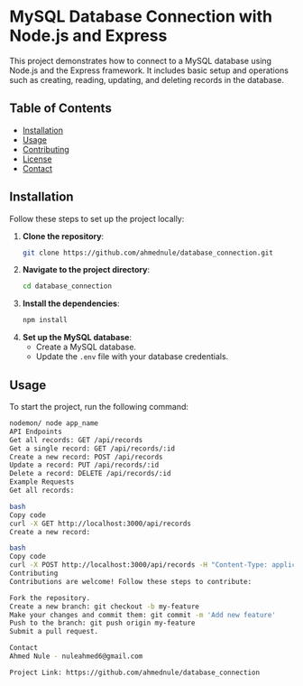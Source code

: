 # MySQL Database Connection with Node.js and Express

This project demonstrates how to connect to a MySQL database using Node.js and the Express framework. It includes basic setup and operations such as creating, reading, updating, and deleting records in the database.

## Table of Contents

- [Installation](#installation)
- [Usage](#usage)
- [Contributing](#contributing)
- [License](#license)
- [Contact](#contact)

## Installation

Follow these steps to set up the project locally:

1. **Clone the repository**:
    ```bash
    git clone https://github.com/ahmednule/database_connection.git
    ```
2. **Navigate to the project directory**:
    ```bash
    cd database_connection
    ```
3. **Install the dependencies**:
    ```bash
    npm install
    ```
4. **Set up the MySQL database**:
    - Create a MySQL database.
    - Update the `.env` file with your database credentials.

## Usage

To start the project, run the following command:

```bash
nodemon/ node app_name
API Endpoints
Get all records: GET /api/records
Get a single record: GET /api/records/:id
Create a new record: POST /api/records
Update a record: PUT /api/records/:id
Delete a record: DELETE /api/records/:id
Example Requests
Get all records:

bash
Copy code
curl -X GET http://localhost:3000/api/records
Create a new record:

bash
Copy code
curl -X POST http://localhost:3000/api/records -H "Content-Type: application/json" -d '{"name": "John Doe", "email": "john@example.com"}'
Contributing
Contributions are welcome! Follow these steps to contribute:

Fork the repository.
Create a new branch: git checkout -b my-feature
Make your changes and commit them: git commit -m 'Add new feature'
Push to the branch: git push origin my-feature
Submit a pull request.

Contact
Ahmed Nule - nuleahmed6@gmail.com

Project Link: https://github.com/ahmednule/database_connection
